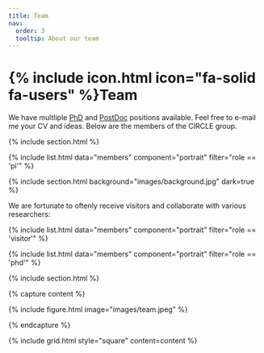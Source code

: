 ```yaml
---
title: Team
nav:
  order: 3
  tooltip: About our team
---
```


# {% include icon.html icon="fa-solid fa-users" %}Team

We have multliple <u><a href="https://tolgabirdal.github.io/assets/pdf/circlejobs_phd.pdf">PhD</a></u> and <u><a href="https://tolgabirdal.github.io/assets/pdf/circlejobs.pdf">PostDoc</a></u> positions available. Feel free to e-mail me your CV and ideas. Below are the members of the CIRCLE group.

{% include section.html %}

{% include list.html data="members" component="portrait" filter="role == 'pi'" %}
<!--{% include list.html data="members" component="portrait" filter="role != 'pi'" %}-->

{% include section.html background="images/background.jpg" dark=true %}

We are fortunate to oftenly receive visitors and collaborate with various researchers:

{% include list.html data="members" component="portrait" filter="role == 'visitor'" %}

{% include list.html data="members" component="portrait" filter="role == 'phd'" %}

{% include section.html %}

{% capture content %}

{% include figure.html image="images/team.jpeg" %}

{% endcapture %}

{% include grid.html style="square" content=content %}
